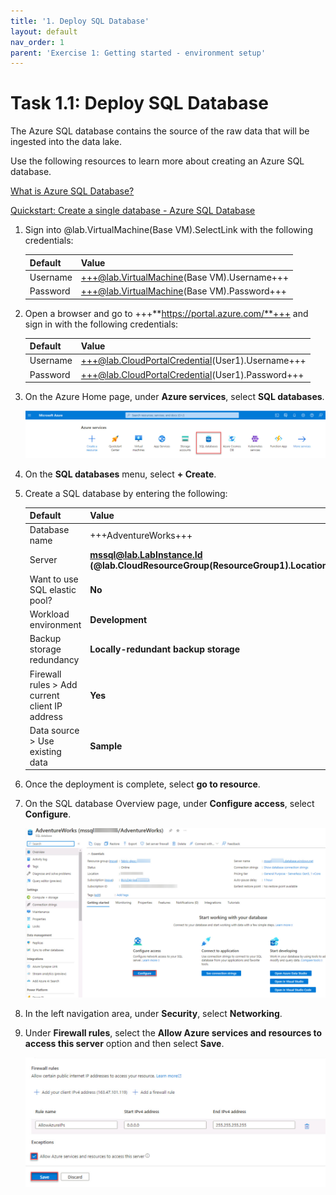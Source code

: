 ```yaml
---
title: '1. Deploy SQL Database'
layout: default
nav_order: 1
parent: 'Exercise 1: Getting started - environment setup'
---
```


# Task 1.1: Deploy SQL Database

The Azure SQL database contains the source of the raw data that will be ingested into the data lake.

Use the following resources to learn more about creating an Azure SQL database.  

[What is Azure SQL Database?](https://learn.microsoft.com/azure/azure-sql/database/sql-database-paas-overview?view=azuresql)

[Quickstart: Create a single database - Azure SQL Database](https://learn.microsoft.com/azure/azure-sql/database/single-database-create-quickstart?view=azuresql&tabs=azure-portal)

1. Sign into @lab.VirtualMachine(Base VM).SelectLink with the following credentials:

    | Default | Value |
    |:---------|:---------|
    | Username   | +++@lab.VirtualMachine(Base VM).Username+++   |
    | Password   | +++@lab.VirtualMachine(Base VM).Password+++   | 

1. Open a browser and go to +++**https://portal.azure.com/**+++ and sign in with the following credentials:

    | Default | Value |
    |:---------|:---------|
    | Username   | +++@lab.CloudPortalCredential(User1).Username+++   |
    | Password   | +++@lab.CloudPortalCredential(User1).Password+++   |

1. On the Azure Home page, under **Azure services**, select **SQL databases**.

    ![sqldatabases.jpg](../media/instructions254096/sqldatabases.jpg)

1. On the **SQL databases** menu, select **+ Create**.

1. Create a SQL database by entering the following:

    | Default | Value |
    |:---------|:---------|
    | Database name   | +++AdventureWorks+++   |
    | Server   | **mssql@lab.LabInstance.Id (@lab.CloudResourceGroup(ResourceGroup1).Location)**   |
    | Want to use SQL elastic pool? | **No**    |
    | Workload environment  | **Development**   |   
    | Backup storage redundancy   | **Locally-redundant backup storage**   |
    | Firewall rules > Add current client IP address   | **Yes**   |
    | Data source > Use existing data   | **Sample**   |

1. Once the deployment is complete, select **go to resource**.

1. On the SQL database Overview page, under **Configure access**, select **Configure**.

    ![configure.jpg](../media/instructions254096/configure.jpg)

1. In the left navigation area, under **Security**, select **Networking**.

1. Under **Firewall rules**, select the **Allow Azure services and resources to access this server** option and then select **Save**.

    ![allowfirewall.jpg](../media/instructions254096/allowfirewall.jpg) 

